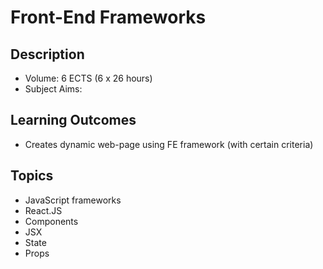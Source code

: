 # Front-End Frameworks

## Description

- Volume: 6 ECTS (6 x 26 hours)
- Subject Aims: 

## Learning Outcomes
- Creates dynamic web-page using FE framework (with certain criteria)

## Topics
- JavaScript frameworks
- React.JS
- Components
- JSX
- State
- Props
